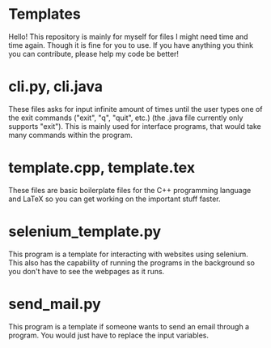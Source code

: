 # Templates

Hello! This repository is mainly for myself for files I might need time and time again. Though it is fine for you to use. If you have anything you think you can contribute, please help my code be better!

# cli.py, cli.java
These files asks for input infinite amount of times until the user types one of the exit commands ("exit", "q", "quit", etc.) (the .java file currently only supports "exit"). This is mainly used for interface programs, that would take many commands within the program. 

# template.cpp, template.tex
These files are basic boilerplate files for the C++ programming language and LaTeX so you can get working on the important stuff faster.

# selenium_template.py
This program is a template for interacting with websites using selenium. This also has the capability of running the programs in the background so you don't have to see the webpages as it runs.

# send_mail.py
This program is a template if someone wants to send an email through a program. You would just have to replace the input variables.

